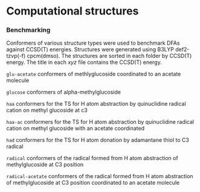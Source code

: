 # Computational structures

### Benchmarking

Conformers of various structure types were used to benchmark DFAs against CCSD(T) energies. Structures were generated using B3LYP def2-tzvp(-f) cpcm(dmso). The structures are sorted in each folder by CCSD(T) energy. The title in each *xyz* file contains the CCSD(T) energy.

`glu-acetate` conformers of methlyglucoside coordinated to an acetate molecule

`glucose` conformers of alpha-methylglucoside

`haa` conformers for the TS for H atom abstraction by quinuclidine radical cation on methyl glucoside at c3

`haa-ac` conformers for the TS for H atom abstraction by quinuclidine radical cation on methyl glucoside with an acetate coordinated

`had` conformers for the TS for H atom donation by adamantane thiol to C3 radical

`radical` conformers of the radical formed from H atom abstraction of methylglucoside at C3 position

`radical-acetate` conformers of the radical formed from H atom abstraction of methylglucoside at C3 position coordinated to an acetate molecule